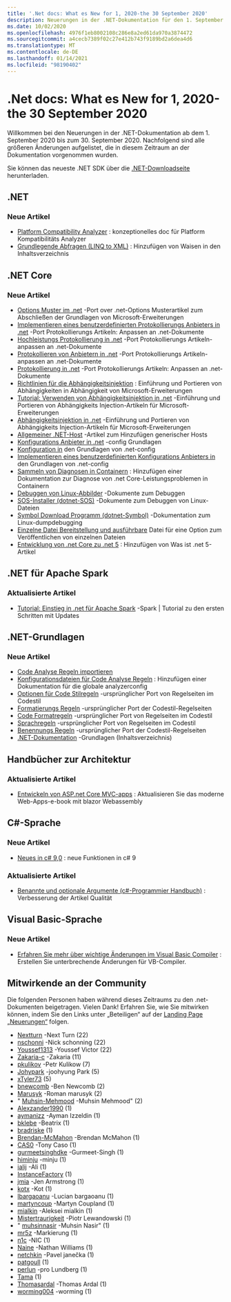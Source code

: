 ```yaml
---
title: '.Net docs: What es New for 1, 2020-the 30 September 2020'
description: Neuerungen in der .NET-Dokumentation für den 1. September 2020 bis zum 30. September 2020.
ms.date: 10/02/2020
ms.openlocfilehash: 4976f1eb8002108c286e8a2ed61da970a3874472
ms.sourcegitcommit: a4cecb7389f02c27e412b743f9189bd2a6dea4d6
ms.translationtype: MT
ms.contentlocale: de-DE
ms.lasthandoff: 01/14/2021
ms.locfileid: "98190402"
---
```

# <a name="net-docs-whats-new-for-september-1-2020---september-30-2020"></a>.Net docs: What es New for 1, 2020-the 30 September 2020

Willkommen bei den Neuerungen in der .NET-Dokumentation ab dem 1. September 2020 bis zum 30. September 2020. Nachfolgend sind alle größeren Änderungen aufgelistet, die in diesem Zeitraum an der Dokumentation vorgenommen wurden.

Sie können das neueste .NET SDK über die [.NET-Downloadseite](https://dotnet.microsoft.com/download) herunterladen.

## <a name="net"></a>.NET

### <a name="new-articles"></a>Neue Artikel

- [Platform Compatibility Analyzer](../standard/analyzers/platform-compat-analyzer.md) : konzeptionelles doc für Platform Kompatibilitäts Analyzer
- [Grundlegende Abfragen (LINQ to XML)](../standard/linq/basic-queries-linq-to-xml.md) : Hinzufügen von Waisen in den Inhaltsverzeichnis

## <a name="net-core"></a>.NET Core

### <a name="new-articles"></a>Neue Artikel

- [Options Muster im .net](../core/extensions/options.md) -Port over .net-Options Musterartikel zum Abschließen der Grundlagen von Microsoft-Erweiterungen
- [Implementieren eines benutzerdefinierten Protokollierungs Anbieters in .net](../core/extensions/custom-logging-provider.md) -Port Protokollierungs Artikeln: Anpassen an .net-Dokumente
- [Hochleistungs Protokollierung in .net](../core/extensions/high-performance-logging.md) -Port Protokollierungs Artikeln-anpassen an .net-Dokumente
- [Protokollieren von Anbietern in .net](../core/extensions/logging-providers.md) -Port Protokollierungs Artikeln-anpassen an .net-Dokumente
- [Protokollierung in .net](../core/extensions/logging.md) -Port Protokollierungs Artikeln: Anpassen an .net-Dokumente
- [Richtlinien für die Abhängigkeitsinjektion](../core/extensions/dependency-injection-guidelines.md) : Einführung und Portieren von Abhängigkeiten in Abhängigkeit von Microsoft-Erweiterungen
- [Tutorial: Verwenden von Abhängigkeitsinjektion in .net](../core/extensions/dependency-injection-usage.md) -Einführung und Portieren von Abhängigkeits Injection-Artikeln für Microsoft-Erweiterungen
- [Abhängigkeitsinjektion in .net](../core/extensions/dependency-injection.md) -Einführung und Portieren von Abhängigkeits Injection-Artikeln für Microsoft-Erweiterungen
- [Allgemeiner .NET-Host](../core/extensions/generic-host.md) -Artikel zum Hinzufügen generischer Hosts
- [Konfigurations Anbieter in .net](../core/extensions/configuration-providers.md) -config Grundlagen
- [Konfiguration in](../core/extensions/configuration.md) den Grundlagen von .net-config
- [Implementieren eines benutzerdefinierten Konfigurations Anbieters in](../core/extensions/custom-configuration-provider.md) den Grundlagen von .net-config
- [Sammeln von Diagnosen in Containern](../core/diagnostics/diagnostics-in-containers.md) : Hinzufügen einer Dokumentation zur Diagnose von .net Core-Leistungsproblemen in Containern
- [Debuggen von Linux-Abbilder](../core/diagnostics/debug-linux-dumps.md) -Dokumente zum Debuggen
- [SOS-Installer (dotnet-SOS)](../core/diagnostics/dotnet-sos.md) -Dokumente zum Debuggen von Linux-Dateien
- [Symbol Download Programm (dotnet-Symbol)](../core/diagnostics/dotnet-symbol.md) -Dokumentation zum Linux-dumpdebugging
- [Einzelne Datei Bereitstellung und ausführbare](../core/deploying/single-file.md) Datei für eine Option zum Veröffentlichen von einzelnen Dateien
- [Entwicklung von .net Core zu .net 5](../core/dotnet-five.md) : Hinzufügen von Was ist .net 5-Artikel

## <a name="net-for-apache-spark"></a>.NET für Apache Spark

### <a name="updated-articles"></a>Aktualisierte Artikel

- [Tutorial: Einstieg in .net für Apache Spark](../spark/tutorials/get-started.md) -Spark | Tutorial zu den ersten Schritten mit Updates

## <a name="net-fundamentals"></a>.NET-Grundlagen

### <a name="new-articles"></a>Neue Artikel

- [Code Analyse Regeln importieren](../fundamentals/code-analysis/quality-rules/index.md)
- [Konfigurationsdateien für Code Analyse Regeln](../fundamentals/code-analysis/configuration-files.md) : Hinzufügen einer Dokumentation für die globale analyzerconfig
- [Optionen für Code Stilregeln](../fundamentals/code-analysis/code-style-rule-options.md) -ursprünglicher Port von Regelseiten im Codestil
- [Formatierungs Regeln](../fundamentals/code-analysis/style-rules/formatting-rules.md) -ursprünglicher Port der Codestil-Regelseiten
- [Code Formatregeln](../fundamentals/code-analysis/style-rules/index.md) -ursprünglicher Port von Regelseiten im Codestil
- [Sprachregeln](../fundamentals/code-analysis/style-rules/language-rules.md) -ursprünglicher Port von Regelseiten im Codestil
- [Benennungs Regeln](../fundamentals/code-analysis/style-rules/naming-rules.md) -ursprünglicher Port der Codestil-Regelseiten
- [.NET-Dokumentation](../fundamentals/index.yml) -Grundlagen (Inhaltsverzeichnis)

## <a name="architecture-guides"></a>Handbücher zur Architektur

### <a name="updated-articles"></a>Aktualisierte Artikel

- [Entwickeln von ASP.net Core MVC-apps](../architecture/modern-web-apps-azure/develop-asp-net-core-mvc-apps.md) : Aktualisieren Sie das moderne Web-Apps-e-book mit blazor Webassembly

## <a name="c-language"></a>C#-Sprache

### <a name="new-articles"></a>Neue Artikel

- [Neues in c# 9,0](../csharp/whats-new/csharp-9.md) : neue Funktionen in c# 9

### <a name="updated-articles"></a>Aktualisierte Artikel

- [Benannte und optionale Argumente (c#-Programmier Handbuch)](../csharp/programming-guide/classes-and-structs/named-and-optional-arguments.md) : Verbesserung der Artikel Qualität

## <a name="visual-basic-language"></a>Visual Basic-Sprache

### <a name="new-articles"></a>Neue Artikel

- [Erfahren Sie mehr über wichtige Änderungen im Visual Basic Compiler](../visual-basic/whats-new/breaking-changes.md) : Erstellen Sie unterbrechende Änderungen für VB-Compiler.

## <a name="community-contributors"></a>Mitwirkende an der Community

Die folgenden Personen haben während dieses Zeitraums zu den .net-Dokumenten beigetragen. Vielen Dank! Erfahren Sie, wie Sie mitwirken können, indem Sie den Links unter „Beteiligen“ auf der [Landing Page „Neuerungen“](index.yml) folgen.

- [Nextturn](https://github.com/nxtn) -Next Turn (22)
- [nschonni](https://github.com/nschonni) -Nick schonning (22)
- [Youssef1313](https://github.com/Youssef1313) -Youssef Victor (22)
- [Zakaria-c](https://github.com/zakaria-c) -Zakaria (11)
- [pkulikov](https://github.com/pkulikov) -Petr Kulikow (7)
- [Johypark](https://github.com/JohyPark) -joohyung Park (5)
- [xTyler73](https://github.com/xTyler73) (5)
- [bnewcomb](https://github.com/bnewcomb) -Ben Newcomb (2)
- [Marusyk](https://github.com/Marusyk) -Roman marusyk (2)
- " [Muhsin-Mehmood](https://github.com/mohsin-mehmood) -Muhsin Mehmood" (2)
- [Alexzander1990](https://github.com/Alexzander1990) (1)
- [aymanizz](https://github.com/aymanizz) -Ayman Izzeldin (1)
- [bklebe](https://github.com/bklebe) -Beatrix (1)
- [bradriske](https://github.com/bradriske) (1)
- [Brendan-McMahon](https://github.com/brendan-mcmahon) -Brendan McMahon (1)
- [CAS0](https://github.com/CAS0) -Tony Caso (1)
- [gurmeetsinghdke](https://github.com/gurmeetsinghdke) -Gurmeet-Singh (1)
- [himinju](https://github.com/hiMinju) -minju (1)
- [ialij](https://github.com/iAliJ) -Ali (1)
- [InstanceFactory](https://github.com/InstanceFactory) (1)
- [jmia](https://github.com/jmia) -Jen Armstrong (1)
- [kotx](https://github.com/kotx) -Kot (1)
- [lbargaoanu](https://github.com/lbargaoanu) -Lucian bargaoanu (1)
- [martyncoup](https://github.com/martyncoup) -Martyn Coupland (1)
- [mialkin](https://github.com/mialkin) -Aleksei mialkin (1)
- [Mistertraurigkeit](https://github.com/MisterSadness) -Piotr Lewandowski (1)
- " [muhsinnasir](https://github.com/mohsinnasir) -Muhsin Nasir" (1)
- [mr5z](https://github.com/mr5z) -Markierung (1)
- [n1c](https://github.com/n1c) -NIC (1)
- [Naine](https://github.com/Naine) -Nathan Williams (1)
- [netchkin](https://github.com/netchkin) -Pavel janečka (1)
- [patgoull](https://github.com/patgoull) (1)
- [perlun](https://github.com/perlun) -pro Lundberg (1)
- [Tama](https://github.com/tama) (1)
- [Thomasardal](https://github.com/ThomasArdal) -Thomas Ardal (1)
- [worming004](https://github.com/worming004) -worming (1)
